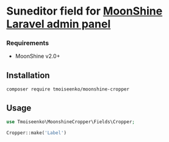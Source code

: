 # Suneditor field for [MoonShine Laravel admin panel](https://moonshine-laravel.com)

### Requirements

- MoonShine v2.0+

## Installation
```shell
composer require tmoiseenko/moonshine-cropper
```

## Usage

```php
use Tmoiseenko\MoonshineCropper\Fields\Cropper;

Cropper::make('Label')
```
